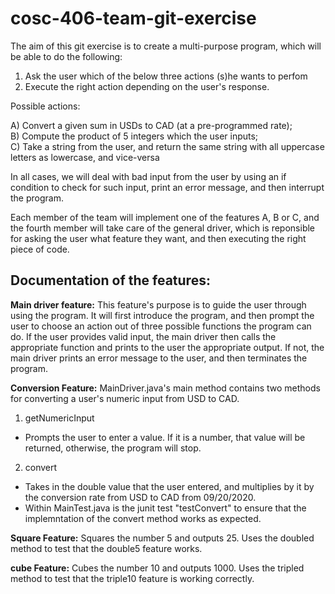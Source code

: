 # cosc-406-team-git-exercise

The aim of this git exercise is to create a multi-purpose program, which will be able to do the following: 

1) Ask the user which of the below three actions (s)he wants to perfom
2) Execute the right action depending on the user's response. 

Possible actions: 

A) Convert a given sum in USDs to CAD (at a pre-programmed rate); </br>
B) Compute the product of 5 integers which the user inputs; </br>
C) Take a string from the user, and return the same string with all uppercase letters as lowercase, and vice-versa </br>

In all cases, we will deal with bad input from the user by using an if condition to check for such input, print an error message, and then interrupt the program. 

Each member of the team will implement one of the features A, B or C, and the fourth member will take care of the general driver, which is reponsible for asking the user what feature they want, and then executing the right piece of code. 

## Documentation of the features: 
<b>Main driver feature:</b>
This feature's purpose is to guide the user through using the program. It will first introduce the program, 
and then prompt the user to choose an action out of three possible functions the program can do. If the user provides valid input, 
the main driver then calls the appropriate function and prints to the user the appropriate output. If not, the main driver 
prints an error message to the user, and then terminates the program. 

<b>Conversion Feature:</b>
MainDriver.java's main method contains two methods for converting a user's numeric input from USD to CAD.
1) getNumericInput 
- Prompts the user to enter a value. If it is a number, that value will be returned, otherwise, the program will stop.
2) convert
- Takes in the double value that the user entered, and multiplies by it by the conversion rate from USD to CAD from 09/20/2020.
- Within MainTest.java is the junit test "testConvert" to ensure that the implemntation of the convert method works as expected.

<b>Square Feature:</b>
Squares the number 5 and outputs 25. Uses the doubled method to test that the double5 feature works.

<b>cube Feature:</b>
Cubes the number 10 and outputs 1000. Uses the tripled method to test that the triple10 feature is working correctly.
